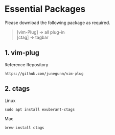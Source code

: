 # Essential Packages  
  
Please download the following package as required.  
  
> [vim-Plug] -> all plug-in  
> [ctag] -> tagbar  

## 1. vim-plug
Reference Repository
```
https://github.com/junegunn/vim-plug
```
## 2. ctags
Linux
```
sudo apt install exuberant-ctags
```
Mac
```
brew install ctags
```
